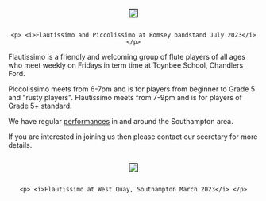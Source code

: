 <div align="center">
    <img src="https://lynneflute.github.io/Flautissimo/romsey2022.jpg" style = "margin: 1em; border: 1px solid black; padding: 0" >
   
    <p> <i>Flautissimo and Piccolissimo at Romsey bandstand July 2023</i> </p>
    
   </div>
 
Flautissimo is a friendly and welcoming group of flute players of all ages who meet weekly on Fridays in term time at Toynbee School, Chandlers Ford.  

Piccolissimo meets from 6-7pm and is for players from beginner to Grade 5 and "rusty players". 
Flautissimo meets from 7-9pm and is for players of Grade 5+ standard.

We have regular [performances](https://lynneflute.github.io/Flautissimo/performances) in and around the Southampton area.

If you are interested in joining us then please contact our secretary for more details.

<div align="center">
    <img src="https://lynneflute.github.io/Flautissimo/westquaymar2023.jpg" style = "margin: 1em; border: 1px solid black; padding: 0" >
   
    <p> <i>Flautissimo at West Quay, Southampton March 2023</i> </p>
        
   </div>
